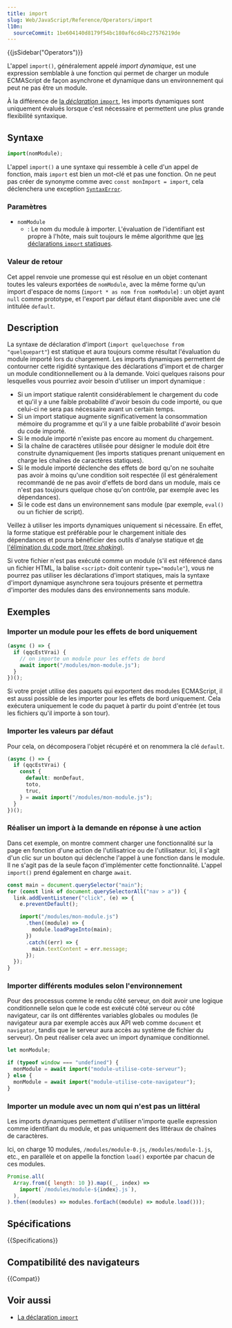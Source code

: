 ```yaml
---
title: import
slug: Web/JavaScript/Reference/Operators/import
l10n:
  sourceCommit: 1be604140d8179f54bc180af6cd4bc27576219de
---
```


{{jsSidebar("Operators")}}

L'appel `import()`, généralement appelé _import dynamique_, est une expression semblable à une fonction qui permet de charger un module ECMAScript de façon asynchrone et dynamique dans un environnement qui peut ne pas être un module.

À la différence de [la _déclaration_ `import`](/fr/docs/Web/JavaScript/Reference/Statements/import), les imports dynamiques sont uniquement évalués lorsque c'est nécessaire et permettent une plus grande flexibilité syntaxique.

## Syntaxe

```js
import(nomModule);
```

L'appel `import()` a une syntaxe qui ressemble à celle d'un appel de fonction, mais `import` est bien un mot-clé et pas une fonction. On ne peut pas créer de synonyme comme avec `const monImport = import`, cela déclenchera une exception [`SyntaxError`](/fr/docs/Web/JavaScript/Reference/Global_Objects/SyntaxError).

### Paramètres

- `nomModule`
  - : Le nom du module à importer. L'évaluation de l'identifiant est propre à l'hôte, mais suit toujours le même algorithme que [les déclarations `import` statiques](/fr/docs/Web/JavaScript/Reference/Statements/import).

### Valeur de retour

Cet appel renvoie une promesse qui est résolue en un objet contenant toutes les valeurs exportées de `nomModule`, avec la même forme qu'un import d'espace de noms (`import * as nom from nomModule`)&nbsp;: un objet ayant `null` comme prototype, et l'export par défaut étant disponible avec une clé intitulée `default`.

## Description

La syntaxe de déclaration d'import (`import quelquechose from "quelquepart"`) est statique et aura toujours comme résultat l'évaluation du module importé lors du chargement. Les imports dynamiques permettent de contourner cette rigidité syntaxique des déclarations d'import et de charger un module conditionnellement ou à la demande. Voici quelques raisons pour lesquelles vous pourriez avoir besoin d'utiliser un import dynamique&nbsp;:

- Si un import statique ralentit considérablement le chargement du code et qu'il y a une faible probabilité d'avoir besoin du code importé, ou que celui-ci ne sera pas nécessaire avant un certain temps.
- Si un import statique augmente significativement la consommation mémoire du programme et qu'il y a une faible probabilité d'avoir besoin du code importé.
- Si le module importé n'existe pas encore au moment du chargement.
- Si la chaîne de caractères utilisée pour désigner le module doit être construite dynamiquement (les imports statiques prenant uniquement en charge les chaînes de caractères statiques).
- Si le module importé déclenche des effets de bord qu'on ne souhaite pas avoir à moins qu'une condition soit respectée (il est généralement recommandé de ne pas avoir d'effets de bord dans un module, mais ce n'est pas toujours quelque chose qu'on contrôle, par exemple avec les dépendances).
- Si le code est dans un environnement sans module (par exemple, `eval()` ou un fichier de script).

Veillez à utiliser les imports dynamiques uniquement si nécessaire. En effet, la forme statique est préférable pour le chargement initiale des dépendances et pourra bénéficier des outils d'analyse statique et [de l'élimination du code mort (<i lang="en">tree shaking</i>)](/fr/docs/Glossary/Tree_shaking).

Si votre fichier n'est pas exécuté comme un module (s'il est référencé dans un fichier HTML, la balise `<script>` doit contenir `type="module"`), vous ne pourrez pas utiliser les déclarations d'import statiques, mais la syntaxe d'import dynamique asynchrone sera toujours présente et permettra d'importer des modules dans des environnements sans module.

## Exemples

### Importer un module pour les effets de bord uniquement

```js
(async () => {
  if (qqcEstVrai) {
    // on importe un module pour les effets de bord
    await import("/modules/mon-module.js");
  }
})();
```

Si votre projet utilise des paquets qui exportent des modules ECMAScript, il est aussi possible de les importer pour les effets de bord uniquement. Cela exécutera uniquement le code du paquet à partir du point d'entrée (et tous les fichiers qu'il importe à son tour).

### Importer les valeurs par défaut

Pour cela, on décomposera l'objet récupéré et on renommera la clé `default`.

```js
(async () => {
  if (qqcEstVrai) {
    const {
      default: monDefaut,
      toto,
      truc,
    } = await import("/modules/mon-module.js");
  }
})();
```

### Réaliser un import à la demande en réponse à une action

Dans cet exemple, on montre comment charger une fonctionnalité sur la page en fonction d'une action de l'utilisatrice ou de l'utilisateur. Ici, il s'agit d'un clic sur un bouton qui déclenche l'appel à une fonction dans le module. Il ne s'agit pas de la seule façon d'implémenter cette fonctionnalité. L'appel `import()` prend également en charge `await`.

```js
const main = document.querySelector("main");
for (const link of document.querySelectorAll("nav > a")) {
  link.addEventListener("click", (e) => {
    e.preventDefault();

    import("/modules/mon-module.js")
      .then((module) => {
        module.loadPageInto(main);
      })
      .catch((err) => {
        main.textContent = err.message;
      });
  });
}
```

### Importer différents modules selon l'environnement

Pour des processus comme le rendu côté serveur, on doit avoir une logique conditionnelle selon que le code est exécuté côté serveur ou côté navigateur, car ils ont différentes variables globales ou modules (le navigateur aura par exemple accès aux API web comme `document` et `navigator`, tandis que le serveur aura accès au système de fichier du serveur). On peut réaliser cela avec un import dynamique conditionnel.

```js
let monModule;

if (typeof window === "undefined") {
  monModule = await import("module-utilise-cote-serveur");
} else {
  monModule = await import("module-utilise-cote-navigateur");
}
```

### Importer un module avec un nom qui n'est pas un littéral

Les imports dynamiques permettent d'utiliser n'importe quelle expression comme identifiant du module, et pas uniquement des littéraux de chaînes de caractères.

Ici, on charge 10 modules, `/modules/module-0.js`, `/modules/module-1.js`, etc., en parallèle et on appelle la fonction `load()` exportée par chacun de ces modules.

```js
Promise.all(
  Array.from({ length: 10 }).map((_, index) =>
    import(`/modules/module-${index}.js`),
  ),
).then((modules) => modules.forEach((module) => module.load()));
```

## Spécifications

{{Specifications}}

## Compatibilité des navigateurs

{{Compat}}

## Voir aussi

- [La déclaration `import`](/fr/docs/Web/JavaScript/Reference/Statements/import)
